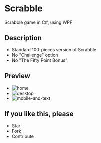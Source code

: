# Scrabble
Scrabble game in C#, using WPF

## Description
* Standard 100-pieces version of Scrabble
* No "Challenge" option
* No "The Fifty Point Bonus"

## Preview

- ![home](\.preview\home.jpg)
- ![desktop](C:\Users\John\source\repos\scrabble\.preview\desktop.jpg)
- ![mobile-and-text](C:\Users\John\source\repos\scrabble\.preview\mobile-and-text.jpg)



## If you like this, please
* Star
* Fork
* Contribute
